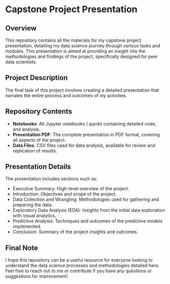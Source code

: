 # Capstone Project Presentation

## Overview
This repository contains all the materials for my capstone project presentation, detailing my data science journey through various tasks and modules. This presentation is aimed at providing an insight into the methodologies and findings of the project, specifically designed for peer data scientists.

## Project Description
The final task of this project involves creating a detailed presentation that narrates the entire process and outcomes of my activities. 

## Repository Contents
- **Notebooks**: All Jupyter notebooks (.ipynb) containing detailed code, and analysis.
- **Presentation PDF**: The complete presentation in PDF format, covering all aspects of the project.
- **Data Files**: CSV files used for data analysis, available for review and replication of results.

## Presentation Details
The presentation includes sections such as:
- Executive Summary: High-level overview of the project.
- Introduction: Objectives and scope of the project.
- Data Collection and Wrangling: Methodologies used for gathering and preparing the data.
- Exploratory Data Analysis (EDA): Insights from the initial data exploration with visual analytics.
- Predictive Analysis: Techniques and outcomes of the predictive models implemented.
- Conclusion: Summary of the project insights and outcomes.

## Final Note
I hope this repository can be a useful resource for everyone looking to understand the data science processes and methodologies detailed here. 
Feel free to reach out to me or contribute if you have any questions or suggestions for improvement!


